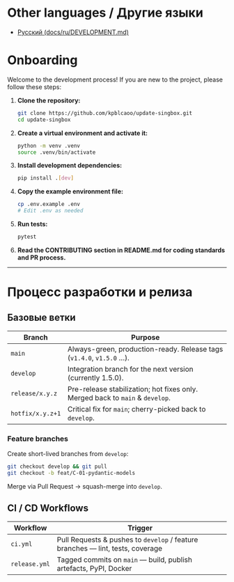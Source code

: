 # Other languages / Другие языки
- [Русский (docs/ru/DEVELOPMENT.md)](docs/ru/DEVELOPMENT.md)

# Onboarding

Welcome to the development process! If you are new to the project, please follow these steps:

1. **Clone the repository:**
   ```bash
   git clone https://github.com/kpblcaoo/update-singbox.git
   cd update-singbox
   ```
2. **Create a virtual environment and activate it:**
   ```bash
   python -m venv .venv
   source .venv/bin/activate
   ```
3. **Install development dependencies:**
   ```bash
   pip install .[dev]
   ```
4. **Copy the example environment file:**
   ```bash
   cp .env.example .env
   # Edit .env as needed
   ```
5. **Run tests:**
   ```bash
   pytest
   ```
6. **Read the CONTRIBUTING section in README.md for coding standards and PR process.**

---

# Процесс разработки и релиза

## Базовые ветки

| Branch | Purpose |
|--------|---------|
| `main` | Always-green, production-ready. Release tags (`v1.4.0`, `v1.5.0` …). |
| `develop` | Integration branch for the next version (currently 1.5.0). |
| `release/x.y.z` | Pre-release stabilization; hot fixes only. Merged back to `main` & `develop`. |
| `hotfix/x.y.z+1` | Critical fix for `main`; cherry-picked back to `develop`. |

### Feature branches
Create short-lived branches from `develop`:

```bash
git checkout develop && git pull
git checkout -b feat/C-01-pydantic-models
```

Merge via Pull Request → squash-merge into `develop`.

## CI / CD Workflows

| Workflow | Trigger |
|----------|---------|
| `ci.yml` | Pull Requests & pushes to `develop` / feature branches — lint, tests, coverage |
| `release.yml` | Tagged commits on `main` — build, publish artefacts, PyPI, Docker |
